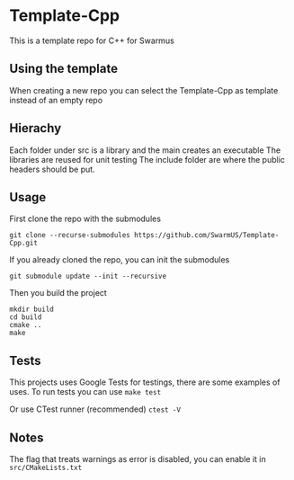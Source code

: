# Template-Cpp

This is a template repo for C++ for Swarmus

## Using the template
When creating a new repo you can select the Template-Cpp as template instead of an empty repo

## Hierachy

Each folder under src is a library and the main creates an executable
The libraries are reused for unit testing
The include folder are where the public headers should be put.

## Usage
First clone the repo with the submodules

```git clone --recurse-submodules https://github.com/SwarmUS/Template-Cpp.git```

If you already cloned the repo, you can init the submodules 

```git submodule update --init --recursive```

Then you build the project

```
mkdir build
cd build 
cmake ..
make
```

## Tests
This projects uses Google Tests for testings, there are some examples of uses.
To run tests you can use 
```make test```

Or use CTest runner (recommended)
```ctest -V```

## Notes

The flag that treats warnings as error is disabled, you can enable it in `src/CMakeLists.txt`